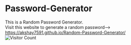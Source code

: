 # Password-Generator

This is a Random Password Generator.
<br>
Visit this website to generate a random password-->   https://akshay7591.github.io/Random-Password-Generator/
<br>
![Visitor Count](https://profile-counter.glitch.me/{Akshay7591/Password-Generator}/count.svg)
